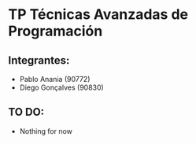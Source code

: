 # TP Técnicas Avanzadas de Programación
## Integrantes:
* Pablo Anania (90772)
* Diego Gonçalves (90830)

## TO DO:
* Nothing for now